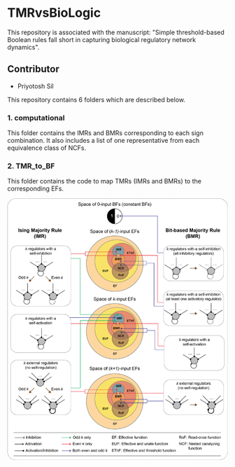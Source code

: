 # TMRvsBioLogic
This repository is associated with the manuscript: "Simple threshold-based Boolean rules fall short in capturing biological regulatory network dynamics".
## Contributor
- Priyotosh Sil


This repository contains 6 folders which are described below.

### 1. computational 
This folder contains the IMRs and BMRs corresponding to each sign combination. It also includes a list of one representative from each equivalence class of NCFs.

### 2. TMR_to_BF
This folder contains the code to map TMRs (IMRs and BMRs) to the corresponding EFs.

<img src="schematic_fig_1_main.png">
